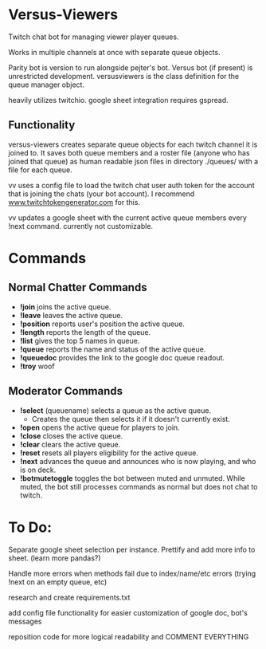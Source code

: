 # Versus-Viewers
Twitch chat bot for managing viewer player queues.

Works in multiple channels at once with separate queue objects.


Parity bot is version to run alongside pejter's bot.
Versus bot (if present) is unrestricted development.
versusviewers is the class definition for the queue manager object.

heavily utilizes twitchio.  google sheet integration requires gspread.

## Functionality

versus-viewers creates separate queue objects for each twitch channel it is joined to.  It saves both queue members and a roster file (anyone who has joined that queue) as human readable json files in directory ./queues/ with a file for each queue.

vv uses a config file to load the twitch chat user auth token for the account that is joining the chats (your bot account).  I recommend www.twitchtokengenerator.com for this.

vv updates a google sheet with the current active queue members every !next command.  currently not customizable.


# Commands

## Normal Chatter Commands

- **!join** joins the active queue.
- **!leave** leaves the active queue.
- **!position** reports user's position the active queue.
- **!length** reports the length of the queue.
- **!list** gives the top 5 names in queue.
- **!queue** reports the name and status of the active queue.
- **!queuedoc** provides the link to the google doc queue readout.
- **!troy** woof


## Moderator Commands

- **!select** (queuename) selects a queue as the active queue.
    - Creates the queue then selects it if it doesn't currently exist.
- **!open** opens the active queue for players to join.
- **!close** closes the active queue.
- **!clear** clears the active queue.
- **!reset** resets all players eligibility for the active queue.
- **!next** advances the queue and announces who is now playing, and who is on deck.
- **!botmutetoggle** toggles the bot between muted and unmuted.  While muted, the bot still processes commands as normal but does not chat to twitch.




# To Do:

Separate google sheet selection per instance.
Prettify and add more info to sheet. (learn more pandas?)

Handle more errors when methods fail due to index/name/etc errors (trying !next on an empty queue, etc)

research and create requirements.txt

add config file functionality for easier customization of google doc, bot's messages

reposition code for more logical readability and COMMENT EVERYTHING
